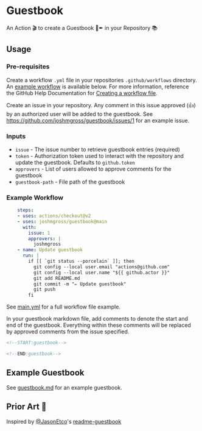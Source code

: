 # Guestbook
An Action 🎬 to create a Guestbook 📖✒ in your Repository 📚

## Usage

### Pre-requisites
Create a workflow `.yml` file in your repositories `.github/workflows` directory. An [example workflow](#example-workflow) is available below. For more information, reference the GitHub Help Documentation for [Creating a workflow file](https://help.github.com/en/articles/configuring-a-workflow#creating-a-workflow-file).

Create an issue in your repository. Any comment in this issue approved (:+1:) by an authorized user will be added to the guestbook. See https://github.com/joshmgross/guestbook/issues/1 for an example issue.

### Inputs

* `issue` - The issue number to retrieve guestbook entries (required)
* `token` - Authorization token used to interact with the repository and update the guestbook. Defaults to `github.token`
* `approvers` - List of users allowed to approve comments for the guestbook
* `guestbook-path` - File path of the guestbook

### Example Workflow
```yaml
    steps:
    - uses: actions/checkout@v2
    - uses: joshmgross/guestbook@main
      with:
        issue: 1
        approvers: |
          joshmgross
    - name: Update guestbook
      run: |
        if [[ `git status --porcelain` ]]; then
          git config --local user.email "actions@github.com"
          git config --local user.name "${{ github.actor }}"
          git add README.md
          git commit -m "✏ Update guestbook"
          git push
        fi
```

See [main.yml](.github/workflows/main.yml) for a full workflow file example.

In your guestbook markdown file, add comments to denote the start and end of the guestbook. Everything within these comments will be replaced by approved comments from the issue specified.
```md
<!--START:guestbook-->

<!--END:guestbook-->
```

## Example Guestbook

See [guestbook.md](./guestbook.md) for an example guestbook.

## Prior Art 🎨

Inspired by [@JasonEtco](https://github.com/JasonEtco)'s [readme-guestbook](https://github.com/JasonEtco/readme-guestbook)
